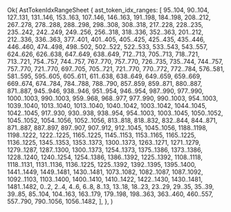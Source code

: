 Ok(
    AstTokenIdxRangeSheet {
        ast_token_idx_ranges: [
            95..104,
            90..104,
            127..131,
            131..146,
            153..163,
            107..146,
            146..163,
            191..198,
            184..198,
            208..212,
            267..278,
            278..288,
            288..298,
            298..308,
            308..318,
            217..228,
            228..235,
            235..242,
            242..249,
            249..256,
            256..318,
            318..336,
            352..363,
            201..212,
            212..336,
            336..363,
            377..401,
            401..405,
            405..425,
            425..435,
            435..446,
            446..460,
            474..498,
            498..502,
            502..522,
            522..533,
            533..543,
            543..557,
            624..626,
            626..638,
            647..649,
            638..649,
            712..713,
            705..713,
            718..721,
            713..721,
            754..757,
            744..757,
            767..770,
            757..770,
            726..735,
            735..744,
            744..757,
            757..770,
            721..770,
            697..705,
            705..721,
            721..770,
            770..772,
            772..784,
            576..581,
            581..595,
            595..605,
            605..611,
            611..638,
            638..649,
            649..659,
            659..669,
            669..674,
            674..784,
            784..788,
            788..790,
            857..859,
            859..871,
            880..887,
            871..887,
            945..946,
            938..946,
            951..954,
            946..954,
            987..990,
            977..990,
            1000..1003,
            990..1003,
            959..968,
            968..977,
            977..990,
            990..1003,
            954..1003,
            1039..1040,
            1013..1040,
            1013..1040,
            1040..1042,
            1003..1042,
            1044..1045,
            1042..1045,
            917..930,
            930..938,
            938..954,
            954..1003,
            1003..1045,
            1050..1052,
            1045..1052,
            1054..1056,
            1052..1056,
            813..818,
            818..832,
            832..844,
            844..871,
            871..887,
            887..897,
            897..907,
            907..912,
            912..1045,
            1045..1056,
            1188..1198,
            1198..1222,
            1222..1225,
            1165..1225,
            1145..1153,
            1153..1165,
            1165..1225,
            1136..1225,
            1345..1353,
            1353..1373,
            1300..1373,
            1263..1271,
            1271..1279,
            1279..1287,
            1287..1300,
            1300..1373,
            1254..1373,
            1375..1386,
            1373..1386,
            1228..1240,
            1240..1254,
            1254..1386,
            1386..1392,
            1225..1392,
            1108..1118,
            1118..1131,
            1131..1136,
            1136..1225,
            1225..1392,
            1392..1395,
            1395..1400,
            1441..1449,
            1449..1481,
            1430..1481,
            1073..1082,
            1082..1087,
            1087..1092,
            1092..1103,
            1103..1400,
            1400..1410,
            1410..1422,
            1422..1430,
            1430..1481,
            1481..1482,
            0..2,
            2..4,
            4..6,
            6..8,
            8..13,
            13..18,
            18..23,
            23..29,
            29..35,
            35..39,
            39..85,
            85..104,
            104..163,
            163..179,
            179..198,
            198..363,
            363..460,
            460..557,
            557..790,
            790..1056,
            1056..1482,
        ],
    },
)